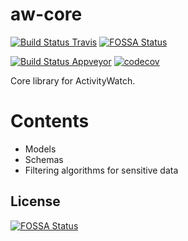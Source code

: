 aw-core
=======

[![Build Status Travis](https://travis-ci.org/ActivityWatch/aw-core.svg?branch=master)](https://travis-ci.org/ActivityWatch/aw-core) [![FOSSA Status](https://app.fossa.io/api/projects/git%2Bhttps%3A%2F%2Fgithub.com%2FActivityWatch%2Faw-core.svg?type=shield)](https://app.fossa.io/projects/git%2Bhttps%3A%2F%2Fgithub.com%2FActivityWatch%2Faw-core?ref=badge_shield)

[![Build Status Appveyor](https://ci.appveyor.com/api/projects/status/h5cvxoghh1wr4ycr/branch/master?svg=true)](https://ci.appveyor.com/project/ErikBjare/aw-core/branch/master)
[![codecov](https://codecov.io/gh/ActivityWatch/aw-core/branch/master/graph/badge.svg)](https://codecov.io/gh/ActivityWatch/aw-core)


Core library for ActivityWatch.


Contents
========

 - Models
 - Schemas
 - Filtering algorithms for sensitive data



## License
[![FOSSA Status](https://app.fossa.io/api/projects/git%2Bhttps%3A%2F%2Fgithub.com%2FActivityWatch%2Faw-core.svg?type=large)](https://app.fossa.io/projects/git%2Bhttps%3A%2F%2Fgithub.com%2FActivityWatch%2Faw-core?ref=badge_large)